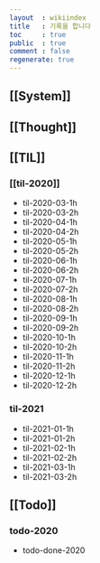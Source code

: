 ```yaml
---
layout  : wikiindex
title   : 기록을 합니다
toc     : true
public  : true
comment : false
regenerate: true
---
```


## [[System]]

## [[Thought]]

## [[TIL]]

### [[til-2020]]
* til-2020-03-1h
* til-2020-03-2h
* til-2020-04-1h
* til-2020-04-2h
* til-2020-05-1h
* til-2020-05-2h
* til-2020-06-1h
* til-2020-06-2h
* til-2020-07-1h
* til-2020-07-2h
* til-2020-08-1h
* til-2020-08-2h
* til-2020-09-1h
* til-2020-09-2h
* til-2020-10-1h
* til-2020-10-2h
* til-2020-11-1h
* til-2020-11-2h
* til-2020-12-1h
* til-2020-12-2h

### til-2021
* til-2021-01-1h
* til-2021-01-2h
* til-2021-02-1h
* til-2021-02-2h
* til-2021-03-1h
* til-2021-03-2h

## [[Todo]]

### todo-2020
* todo-done-2020
